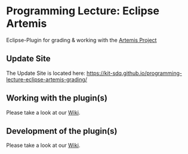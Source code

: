 # Programming Lecture: Eclipse Artemis
Eclipse-Plugin for grading & working with the [Artemis Project](https://github.com/ls1intum/Artemis)

## Update Site
The Update Site is located here: https://kit-sdq.github.io/programming-lecture-eclipse-artemis-grading/

## Working with the plugin(s)
Please take a look at our [Wiki](https://github.com/kit-sdq/programming-lecture-eclipse-artemis-grading/wiki/Grading).

## Development of the plugin(s)
Please take a look at our [Wiki](https://github.com/kit-sdq/programming-lecture-eclipse-artemis-grading/wiki/Grading-Dev).
